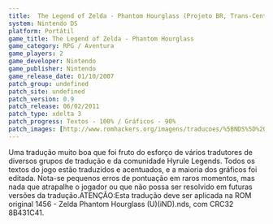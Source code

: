 ```yaml
---
title:  The Legend of Zelda - Phantom Hourglass (Projeto BR, Trans-Center, Hyrule Legends e Monkey's Traduções)
system: Nintendo DS
platform: Portátil
game_title: The Legend of Zelda - Phantom Hourglass
game_category: RPG / Aventura
game_players: 2
game_developer: Nintendo
game_publisher: Nintendo
game_release_date: 01/10/2007
patch_group: undefined
patch_site: undefined
patch_version: 0.9
patch_release: 06/02/2011
patch_type: xdelta 3
patch_progress: Textos - 100% / Gráficos - 90%
patch_images: [http://www.romhackers.org/imagens/traducoes/%5BNDS%5D%20The%20Legend%20of%20Zelda%20-%20Phantom%20Hourglass%20-%20Projeto%20BR%20-%201.png,http://www.romhackers.org/imagens/traducoes/%5BNDS%5D%20The%20Legend%20of%20Zelda%20-%20Phantom%20Hourglass%20-%20Projeto%20BR%20-%202.jpg,http://www.romhackers.org/imagens/traducoes/%5BNDS%5D%20The%20Legend%20of%20Zelda%20-%20Phantom%20Hourglass%20-%20Projeto%20BR%20-%203.png]
---
```

Uma tradução muito boa que foi fruto do esforço de vários tradutores de diversos grupos de tradução e da comunidade Hyrule Legends. Todos os textos do jogo estão traduzidos e acentuados, e a maioria dos gráficos foi editada. Nota-se pequenos erros de pontuação em raros momentos, mas nada que atrapalhe o jogador ou que não possa ser resolvido em futuras versões da tradução.ATENÇÃO:Esta tradução deve ser aplicada na ROM original 1456 - Zelda Phantom Hourglass (U)(iND).nds, com CRC32 8B431C41.